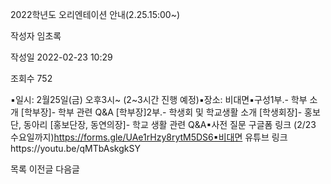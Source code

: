 2022학년도 오리엔테이션 안내(2.25.15:00~)



작성자
임초록


작성일
2022-02-23 10:29


조회수
752




﻿﻿﻿﻿▪일시: 2월25일(금) 오후3시~ (2~3시간 진행 예정)▪장소: 비대면▪구성1부.- 학부 소개 [학부장]- 학부 관련 Q&A [학부장]2부.- 학생회 및 학교생활 소개 [학생회장]- 홍보단, 동아리 [홍보단장, 동연의장]- 학교 생활 관련 Q&A▪사전 질문 구글폼 링크 (2/23 수요일까지)https://forms.gle/UAe1rHzy8rytM5DS6▪비대면 유튜브 링크https://youtu.be/qMTbAskgkSY





목록
이전글
다음글




